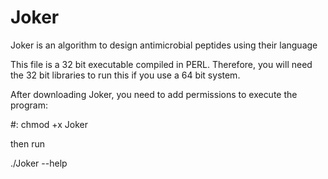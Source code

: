 # Joker
Joker is an algorithm to design antimicrobial peptides using their language

This file is a 32 bit executable compiled in PERL. Therefore, you will need the 32 bit libraries to run this if you use a 64 bit system.

After downloading Joker, you need to add permissions to execute the program:

#: chmod +x Joker

then run

./Joker --help
